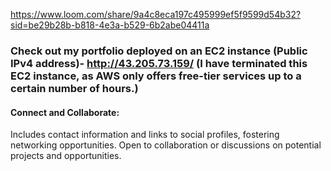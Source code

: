 https://www.loom.com/share/9a4c8eca197c495999ef5f9599d54b32?sid=be29b28b-b818-4e3a-b529-6b2abe04411a

### Check out my portfolio deployed on an EC2 instance (Public IPv4 address)- http://43.205.73.159/ (I have terminated this EC2 instance, as AWS only offers free-tier services up to a certain number of hours.)

#### Connect and Collaborate:
Includes contact information and links to social profiles, fostering networking opportunities.
Open to collaboration or discussions on potential projects and opportunities.



